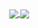 <a href="https://github.com/anuraghazra/github-readme-stats">
  <img align="center" src="https://madaley1-github-stats.vercel.app/api?username=madaley1&show_icons=true&theme=dracula" />
</a>
<a href="https://github.com/anuraghazra/convoychat">
  <img align="center" src="https://madaley1-github-stats.vercel.app/api/top-langs/?username=madaley1&show_icons=true&theme=dracula" />
</a>
